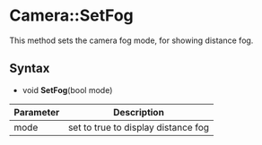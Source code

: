 # Camera::SetFog

This method sets the camera fog mode, for showing distance fog.

## Syntax

- void **SetFog**(bool mode)

| Parameter | Description |
|---|---|
| mode | set to true to display distance fog |

